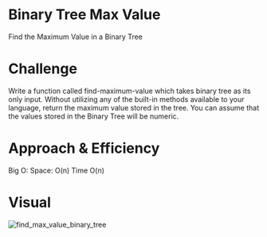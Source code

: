 # Binary Tree Max Value
Find the Maximum Value in a Binary Tree

# Challenge
Write a function called find-maximum-value which takes binary tree as its only input. Without utilizing any of the built-in methods available to your language, return the maximum value stored in the tree. You can assume that the values stored in the Binary Tree will be numeric.

# Approach & Efficiency
Big O:
Space: O(n)
Time O(n)

# Visual
![find_max_value_binary_tree](https://user-images.githubusercontent.com/17580143/47893828-4ef61200-de1c-11e8-879d-3e72c90a229b.jpeg)
